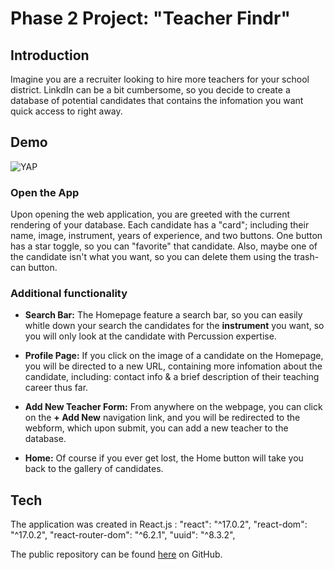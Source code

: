 # Phase 2 Project:  "Teacher Findr"


## Introduction

Imagine you are a recruiter looking to hire more teachers for your school district.  LinkdIn can be a bit cumbersome, so you decide to create a database of potential candidates that contains the infomation you want quick access to right away.    

## Demo

![YAP](https://imgur.com/oYl07zq.gif)


### Open the App
Upon opening the web application, you are greeted with the current rendering of your database.  Each candidate has a "card"; including their name, image, instrument, years of experience, and two buttons.  One button has a star toggle, so you can "favorite" that candidate.  Also, maybe one of the candidate isn't what you want, so you can delete them using the trash-can button. 

### Additional functionality
- **Search Bar:**  The Homepage feature a search bar, so you can easily whitle down your search the candidates for the **instrument** you want, so you will only look at the candidate with Percussion expertise.    

- **Profile Page:**   If you click on the image of a candidate on the Homepage, you will be directed to a new URL, containing more infomation about the candidate, including: contact info & a brief description of their teaching career thus far.
- **Add New Teacher Form:**  From anywhere on the webpage, you can click on the **+ Add New** navigation link, and you will be redirected to the webform, which upon submit, you can add a new teacher to the database. 
- **Home:** Of course if you ever get lost, the Home button will take you back to the gallery of candidates.

## Tech
The application was created in React.js :
"react": "^17.0.2",
        "react-dom": "^17.0.2",
        "react-router-dom": "^6.2.1",
        "uuid": "^8.3.2",

The public repository can be found [here](https://github.com/jcabot01/phase-two-project) on GitHub.